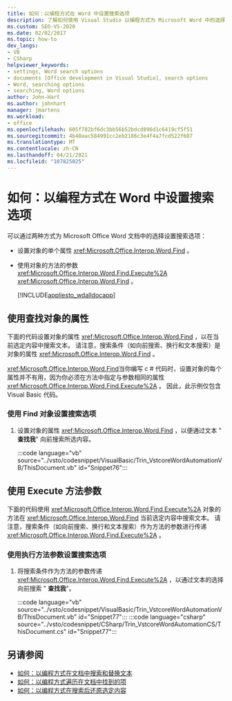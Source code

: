```yaml
---
title: 如何：以编程方式在 Word 中设置搜索选项
description: 了解如何使用 Visual Studio 以编程方式为 Microsoft Word 中的选择设置搜索选项。
ms.custom: SEO-VS-2020
ms.date: 02/02/2017
ms.topic: how-to
dev_langs:
- VB
- CSharp
helpviewer_keywords:
- settings, Word search options
- documents [Office development in Visual Studio], search options
- Word, searching options
- searching, Word options
author: John-Hart
ms.author: johnhart
manager: jmartens
ms.workload:
- office
ms.openlocfilehash: 605f782bf6dc3bb56b52bdcd896d1c6419cf5f51
ms.sourcegitcommit: 4b40aac584991cc2eb2186c3e4f4a7fcd522f607
ms.translationtype: MT
ms.contentlocale: zh-CN
ms.lasthandoff: 04/21/2021
ms.locfileid: "107825025"
---
```

# <a name="how-to-programmatically-set-search-options-in-word"></a>如何：以编程方式在 Word 中设置搜索选项
  可以通过两种方式为 Microsoft Office Word 文档中的选择设置搜索选项：

- 设置对象的单个属性 <xref:Microsoft.Office.Interop.Word.Find> 。

- 使用对象的方法的参数 <xref:Microsoft.Office.Interop.Word.Find.Execute%2A> <xref:Microsoft.Office.Interop.Word.Find> 。

  [!INCLUDE[appliesto_wdalldocapp](../vsto/includes/appliesto-wdalldocapp-md.md)]

## <a name="use-properties-of-a-find-object"></a>使用查找对象的属性
 下面的代码设置对象的属性 <xref:Microsoft.Office.Interop.Word.Find> ，以在当前选定内容中搜索文本。 请注意，搜索条件（如向前搜索、换行和文本搜索）是对象的属性 <xref:Microsoft.Office.Interop.Word.Find> 。

 <xref:Microsoft.Office.Interop.Word.Find>当你编写 c # 代码时，设置对象的每个属性并不有用，因为你必须在方法中指定与参数相同的属性 <xref:Microsoft.Office.Interop.Word.Find.Execute%2A> 。 因此，此示例仅包含 Visual Basic 代码。

### <a name="to-set-search-options-using-a-find-object"></a>使用 Find 对象设置搜索选项

1. 设置对象的属性 <xref:Microsoft.Office.Interop.Word.Find> ，以便通过文本 " **查找我**" 向前搜索所选内容。

     :::code language="vb" source="../vsto/codesnippet/VisualBasic/Trin_VstcoreWordAutomationVB/ThisDocument.vb" id="Snippet76":::

## <a name="use-execute-method-arguments"></a>使用 Execute 方法参数
 下面的代码使用 <xref:Microsoft.Office.Interop.Word.Find.Execute%2A> 对象的方法在 <xref:Microsoft.Office.Interop.Word.Find> 当前选定内容中搜索文本。 请注意，搜索条件（如向前搜索、换行和文本搜索）作为方法的参数进行传递 <xref:Microsoft.Office.Interop.Word.Find.Execute%2A> 。

### <a name="to-set-search-options-using-execute-method-arguments"></a>使用执行方法参数设置搜索选项

1. 将搜索条件作为方法的参数传递 <xref:Microsoft.Office.Interop.Word.Find.Execute%2A> ，以通过文本的选择向前搜索 " **查找我**"。

     :::code language="vb" source="../vsto/codesnippet/VisualBasic/Trin_VstcoreWordAutomationVB/ThisDocument.vb" id="Snippet77":::
     :::code language="csharp" source="../vsto/codesnippet/CSharp/Trin_VstcoreWordAutomationCS/ThisDocument.cs" id="Snippet77":::

## <a name="see-also"></a>另请参阅
- [如何：以编程方式在文档中搜索和替换文本](../vsto/how-to-programmatically-search-for-and-replace-text-in-documents.md)
- [如何：以编程方式遍历在文档中找到的项](../vsto/how-to-programmatically-loop-through-found-items-in-documents.md)
- [如何：以编程方式在搜索后还原选定内容](../vsto/how-to-programmatically-restore-selections-after-searches.md)
